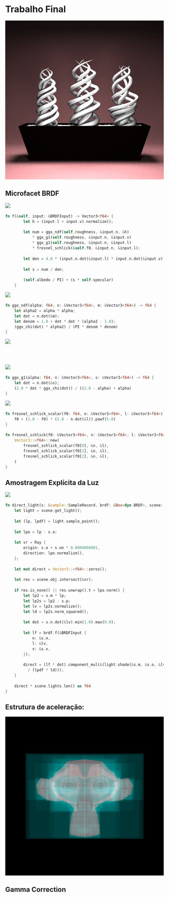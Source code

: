 # Trabalho Final

![roots](images/roots_4h_256spp.png)

## Microfacet BRDF

<img src="https://render.githubusercontent.com/render/math?math=\LARGE f_{spec} = \frac{F(h,l)G_{2}(l,v,h)D(h)}{4|n \cdot l||n \cdot v|}">

```rust
fn f(&self, input: &BRDFInput) -> Vector3<f64> {
        let h = (input.l + input.v).normalize();

        let num = ggx_ndf(self.roughness, &input.n, &h)
            * ggx_g1(self.roughness, &input.n, &input.v)
            * ggx_g1(self.roughness, &input.n, &input.l)
            * fresnel_schlick(&self.f0, &input.n, &input.l);

        let den = 4.0 * (input.n.dot(&input.l) * input.n.dot(&input.v));

        let s = num / den;

        (self.albedo / PI) + (s * self.specular)
    }
```

<img src="https://render.githubusercontent.com/render/math?math=\Large D(m) = \frac{\chi^%2B(n \cdot m)\alpha^2}{\pi(1 %2B (n \cdot m)^2(\alpha^2 - 1))^2}">


```rust
fn ggx_ndf(alpha: f64, n: &Vector3<f64>, m: &Vector3<f64>) -> f64 {
    let alpha2 = alpha * alpha;
    let dot = n.dot(&m);
    let denom = 1.0 + dot * dot * (alpha2 - 1.0);
    (ggx_chi(dot) * alpha2) / (PI * denom * denom)
}
```

<img src="https://render.githubusercontent.com/render/math?math=\Large G_{1}(s) \approx \frac{2(n \cdot s)}{(n \cdot s)(2-\alpha)+\alpha}">

<br><br>

<img src="https://render.githubusercontent.com/render/math?math=\Large G_{2} = G_{1}(\alpha,n,v)G_{1}(\alpha,n,l)">

```rust
fn ggx_g1(alpha: f64, n: &Vector3<f64>, s: &Vector3<f64>) -> f64 {
    let dot = n.dot(&s);
    (2.0 * dot * ggx_chi(dot)) / ((2.0 - alpha) + alpha)
}
```

<img src="https://render.githubusercontent.com/render/math?math=\Large F(n,l) \approx F_{0} %2B (1 - F_{0})(1-(n \cdot l)^%2B)^5">

```rust
fn fresnel_schlick_scalar(f0: f64, n: &Vector3<f64>, l: &Vector3<f64>) -> f64 {
    f0 + (1.0 - f0) * (1.0 - n.dot(&l)).powf(5.0)
}

fn fresnel_schlick(f0: &Vector3<f64>, n: &Vector3<f64>, l: &Vector3<f64>) -> Vector3<f64> {
    Vector3::<f64>::new(
        fresnel_schlick_scalar(f0[0], &n, &l),
        fresnel_schlick_scalar(f0[1], &n, &l),
        fresnel_schlick_scalar(f0[2], &n, &l),
    )
}
```

## Amostragem Explícita da Luz

<img src="https://render.githubusercontent.com/render/math?math=\LARGE L(x, \omega_{o}) = \int_{x' \in R} g(x, x')f(x, \omega_{i}, \omega_{o})L_{e}(x', \omega_{i})\cos\theta \frac{\cos\theta'}{p(x')\|x' - x\|^2}">

```rust
fn direct_light(s: &sample::SampleRecord, brdf: &Box<dyn BRDF>, scene: &Scene) -> Vector3<f64> {
    let light = scene.get_light();

    let (lp, lpdf) = light.sample_point();

    let lpo = lp - s.o;

    let sr = Ray {
        origin: s.o + s.on * 0.0000000001,
        direction: lpo.normalize(),
    };

    let mut direct = Vector3::<f64>::zeros();

    let res = scene.obj.intersect(&sr);

    if res.is_none() || res.unwrap().t > lpo.norm() {
        let lp2 = s.m * lp;
        let lp2s = lp2 - s.p;
        let lv = lp2s.normalize();
        let ld = lp2s.norm_squared();

        let dot = s.n.dot(&lv).min(1.0).max(0.0);

        let lf = brdf.f(&BRDFInput {
            n: &s.n,
            l: &lv,
            v: &s.v,
        });

        direct = (lf * dot).component_mul(&(light.shade(&s.m, &s.o, &lv) 
          / (lpdf * ld)));
    }

    direct * scene.lights.len() as f64
}
```

## Estrutura de aceleração: 

![suzanne](images/suzanne_bvh.png)

## Gamma Correction

